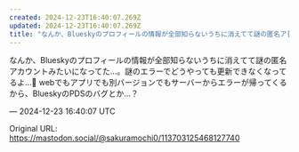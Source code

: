 ```yaml
---
created: 2024-12-23T16:40:07.269Z
updated: 2024-12-23T16:40:07.269Z
title: "なんか、Blueskyのプロフィールの情報が全部知らないうちに消えてて謎の匿名ア[...]"
---
```


<p>なんか、Blueskyのプロフィールの情報が全部知らないうちに消えてて謎の匿名アカウントみたいになってた…。謎のエラーでどうやっても更新できなくなってるよ…🥲 webでもアプリでも別バージョンでもサーバーからエラーが帰ってくるから、BlueskyのPDSのバグとか…？</p>

&mdash; 2024-12-23 16:40:07 UTC

Original URL: https://mastodon.social/@sakuramochi0/113703125468127740
